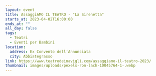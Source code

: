 ```yaml
---
layout: event
title: AssaggiAMO IL TEATRO - "La Sirenetta"
starts_at: 2023-04-02T16:00:00
ends_at: ""
all_day: false
tags:
  - Teatri
  - Eventi per Bambini
location:
  address: Ex Convento dell’Annunciata
  city: Abbiategrasso
link: https://www.teatrodeinavigli.com/assaggiamo-il-teatro-2023/
thumbnail: images/uploads/pexels-ron-lach-10045764-1-.webp
---
```

